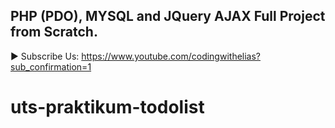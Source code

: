 ## PHP (PDO), MYSQL and JQuery AJAX Full Project from Scratch.

► Subscribe Us:
https://www.youtube.com/codingwithelias?sub_confirmation=1
# uts-praktikum-todolist
